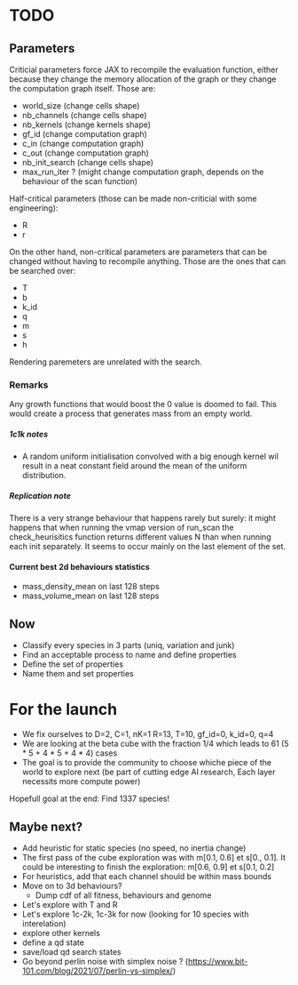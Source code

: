 # TODO 

## Parameters
Criticial parameters force JAX to recompile the evaluation function, either because they change the memory allocation of the graph or they change the computation graph itself. Those are:
- world_size        (change cells shape)
- nb_channels       (change cells shape)
- nb_kernels        (change kernels shape)
- gf_id             (change computation graph)
- c_in              (change computation graph)
- c_out             (change computation graph)
- nb_init_search    (change cells shape)
- max_run_iter ?    (might change computation graph, depends on the behaviour of the scan function)

Half-critical parameters (those can be made non-criticial with some engineering):
- R
- r

On the other hand, non-critical parameters are parameters that can be changed without having to recompile anything. Those are the ones that can be searched over:
- T
- b
- k_id
- q
- m
- s
- h

Rendering paremeters are unrelated with the search.

### Remarks
Any growth functions that would boost the 0 value is doomed to fail. This would create a process that generates mass from an empty world.

##### 1c1k notes
- A random uniform initialisation convolved with a big enough kernel wil result in a neat constant field around the mean of the uniform distribution.

##### Replication note
There is a very strange behaviour that happens rarely but surely: it might happens that when running the vmap version of run_scan the check_heurisitics function returns different values N than when running each init separately.
It seems to occur mainly on the last element of the set.

#### Current best 2d behaviours statistics
- mass_density_mean on last 128 steps
- mass_volume_mean on last 128 steps

## Now
- Classify every species in 3 parts (uniq, variation and junk)
- Find an acceptable process to name and define properties
- Define the set of properties
- Name them and set properties

# For the launch
- We fix ourselves to D=2, C=1, nK=1 R=13, T=10, gf_id=0, k_id=0, q=4
- We are looking at the beta cube with the fraction 1/4 which leads to 61 (5 * 5 + 4 * 5 + 4 * 4) cases
- The goal is to provide the community to choose whiche piece of the world to explore next (be part of cutting edge AI research, Each layer necessits more compute power)

Hopefull goal at the end: Find 1337 species!

## Maybe next?
- Add heuristic for static species (no speed, no inertia change)
- The first pass of the cube exploration was with m[0.1, 0.6] et s[0., 0.1]. It could be interesting to finish the exploration: m[0.6, 0.9] et s[0.1, 0.2]
- For heuristics, add that each channel should be within mass bounds
- Move on to 3d behaviours? 
    - Dump cdf of all fitness, behaviours and genome
- Let's explore with T and R
- Let's explore 1c-2k, 1c-3k for now (looking for 10 species with interelation)
- explore other kernels
- define a qd state
- save/load qd search states
-  Go beyond perlin noise with simplex noise ? (https://www.bit-101.com/blog/2021/07/perlin-vs-simplex/)
